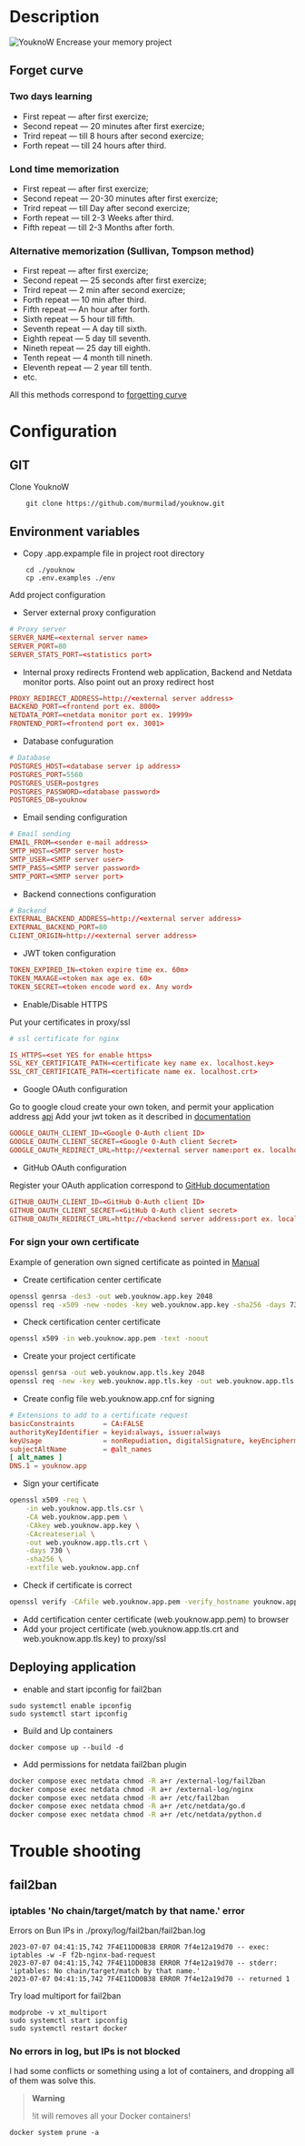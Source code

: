 # Description

![YouknoW](https://github.com/murmilad/youknow/blob/main/front/library/public/images/logo_small.svg "") Encrease your memory project

## Forget curve


### Two days learning
* First repeat — after first exercize;
* Second repeat — 20 minutes after first exercize;
* Trird repeat — till 8 hours after second exercize;
* Forth repeat — till 24 hours after third.
### Lond time memorization
* First repeat — after first exercize;
* Second repeat — 20-30 minutes after first exercize;
* Trird repeat — till Day  after second exercize;
* Forth repeat — till 2-3 Weeks after third.
* Fifth repeat — till 2-3 Months after forth.
### Alternative  memorization (Sullivan, Tompson method)
* First repeat — after first exercize;
* Second repeat — 25 seconds after first exercize;
* Trird repeat — 2 min after second exercize;
* Forth repeat — 10 min after third.
* Fifth repeat — An hour after forth.
* Sixth repeat — 5 hour till fifth.
* Seventh repeat — A day till sixth.
* Eighth repeat — 5 day till seventh.
* Nineth repeat — 25 day till eighth.
* Tenth repeat — 4 month till nineth.
* Eleventh repeat — 2 year till tenth.
* etc.

All this methods correspond to [forgetting curve](https://en.wikipedia.org/wiki/Forgetting_curve)

# Configuration

## GIT
Clone YouknoW
```shell
    git clone https://github.com/murmilad/youknow.git
```
## Environment variables
* Copy .app.expample file in project root directory
```shell
    cd ./youknow
    cp .env.examples ./env
```


Add project configuration

* Server external proxy configuration

```conf
# Proxy server
SERVER_NAME=<external server name>
SERVER_PORT=80
SERVER_STATS_PORT=<statistics port>
```

* Internal proxy redirects
Frontend web application, Backend and Netdata monitor ports.
Also point out an proxy redirect host
```conf
PROXY_REDIRECT_ADDRESS=http://<external server address>
BACKEND_PORT=<frontend port ex. 8000>
NETDATA_PORT=<netdata monitor port ex. 19999>
FRONTEND_PORT=<frontend port ex. 3001>
```

* Database confuguration

```conf
# Database
POSTGRES_HOST=<database server ip address>
POSTGRES_PORT=5560
POSTGRES_USER=postgres
POSTGRES_PASSWORD=<database password>
POSTGRES_DB=youknow
```

* Email sending configuration

```conf
# Email sending
EMAIL_FROM=<sender e-mail address>
SMTP_HOST=<SMTP server host>
SMTP_USER=<SMTP server user>
SMTP_PASS=<SMTP server password>
SMTP_PORT=<SMTP server port>
```

* Backend connections configuration

```conf
# Backend
EXTERNAL_BACKEND_ADDRESS=http://<external server address>
EXTERNAL_BACKEND_PORT=80
CLIENT_ORIGIN=http://<external server address>
```


* JWT token configuration
```conf
TOKEN_EXPIRED_IN=<token expire time ex. 60m>
TOKEN_MAXAGE=<token max age ex. 60>
TOKEN_SECRET=<token encode word ex. Any word>
```

* Enable/Disable HTTPS

Put your certificates in proxy/ssl

```conf
# ssl certificate for nginx

IS_HTTPS=<set YES for enable https> 
SSL_KEY_CERTIFICATE_PATH=<certificate key name ex. localhost.key>
SSL_CRT_CERTIFICATE_PATH=<certificate name ex. localhost.crt>

```


* Google OAuth configuration

Go to google cloud create your own token, and permit your application address [api](https://console.cloud.google.com/apis/)
Add your jwt token as it described in [documentation](https://blog.logrocket.com/guide-adding-google-login-react-app/#acquiring-google-client-id-project)

```conf
GOOGLE_OAUTH_CLIENT_ID=<Google O-Auth client ID>
GOOGLE_OAUTH_CLIENT_SECRET=<Google O-Auth client Secret>
GOOGLE_OAUTH_REDIRECT_URL=http://<external server name:port ex. localhost:8000>/api/sessions/oauth/google
```

* GitHub OAuth configuration

Register your OAuth application correspond to [GitHub documentation](https://docs.github.com/en/apps/oauth-apps/building-oauth-apps/authorizing-oauth-apps#web-application-flow)

```conf
GITHUB_OAUTH_CLIENT_ID=<GitHub O-Auth client ID>
GITHUB_OAUTH_CLIENT_SECRET=<GitHub O-Auth client secret>
GITHUB_OAUTH_REDIRECT_URL=http://<backend server address:port ex. localhost:8000>/api/sessions/oauth/github
```

###  For sign your own certificate

Example of generation own signed certificate as pointed in [Manual](https://dgu2000.medium.com/working-with-self-signed-certificates-in-chrome-walkthrough-edition-a238486e6858)
 
* Create certification center certificate
```bash
openssl genrsa -des3 -out web.youknow.app.key 2048
openssl req -x509 -new -nodes -key web.youknow.app.key -sha256 -days 730 -out web.youknow.app.pem
```

* Check certification center certificate

```bash
openssl x509 -in web.youknow.app.pem -text -noout
```

* Create your project certificate

```bash
openssl genrsa -out web.youknow.app.tls.key 2048
openssl req -new -key web.youknow.app.tls.key -out web.youknow.app.tls.csr
```
* Create config file web.youknow.app.cnf for signing

```conf
# Extensions to add to a certificate request
basicConstraints       = CA:FALSE
authorityKeyIdentifier = keyid:always, issuer:always
keyUsage               = nonRepudiation, digitalSignature, keyEncipherment, dataEncipherment
subjectAltName         = @alt_names
[ alt_names ]
DNS.1 = youknow.app
```

* Sign your certificate

```bash
openssl x509 -req \
    -in web.youknow.app.tls.csr \
    -CA web.youknow.app.pem \
    -CAkey web.youknow.app.key \
    -CAcreateserial \
    -out web.youknow.app.tls.crt \
    -days 730 \
    -sha256 \
    -extfile web.youknow.app.cnf
```

* Check if certificate is correct  
```bash
openssl verify -CAfile web.youknow.app.pem -verify_hostname youknow.app web.youknow.app.tls.crt
```
* Add certification center certificate (web.youknow.app.pem) to browser
* Add your project certificate (web.youknow.app.tls.crt and web.youknow.app.tls.key) to proxy/ssl

## Deploying application
* enable and start ipconfig for fail2ban
```shell
sudo systemctl enable ipconfig
sudo systemctl start ipconfig
```
* Build and Up containers
```shell
docker compose up --build -d
```

* Add permissions for netdata fail2ban plugin 

```bash
docker compose exec netdata chmod -R a+r /external-log/fail2ban
docker compose exec netdata chmod -R a+r /external-log/nginx
docker compose exec netdata chmod -R a+r /etc/fail2ban
docker compose exec netdata chmod -R a+r /etc/netdata/go.d
docker compose exec netdata chmod -R a+r /etc/netdata/python.d
```

# Trouble shooting
## fail2ban
### iptables 'No chain/target/match by that name.' error
Errors on Bun IPs in ./proxy/log/fail2ban/fail2ban.log
```log
2023-07-07 04:41:15,742 7F4E11DD0B38 ERROR 7f4e12a19d70 -- exec: iptables -w -F f2b-nginx-bad-request
2023-07-07 04:41:15,742 7F4E11DD0B38 ERROR 7f4e12a19d70 -- stderr: 'iptables: No chain/target/match by that name.'
2023-07-07 04:41:15,742 7F4E11DD0B38 ERROR 7f4e12a19d70 -- returned 1
```
Try load multiport for fail2ban
```shell
modprobe -v xt_multiport
sudo systemctl start ipconfig
sudo systemctl restart docker
```
### No errors in log, but IPs is not blocked
I had some conflicts  or something using a lot of containers, and dropping all of them was solve this.
> **Warning**
> 
> !it will removes all your Docker containers!
```shell
docker system prune -a
```

